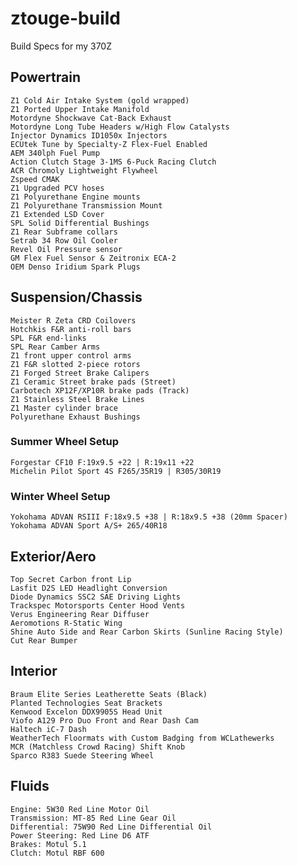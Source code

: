 # ztouge-build
Build Specs for my 370Z

## Powertrain
    Z1 Cold Air Intake System (gold wrapped)
    Z1 Ported Upper Intake Manifold
    Motordyne Shockwave Cat-Back Exhaust
    Motordyne Long Tube Headers w/High Flow Catalysts
    Injector Dynamics ID1050x Injectors
    ECUtek Tune by Specialty-Z Flex-Fuel Enabled
    AEM 340lph Fuel Pump
    Action Clutch Stage 3-1MS 6-Puck Racing Clutch
    ACR Chromoly Lightweight Flywheel
    Zspeed CMAK
    Z1 Upgraded PCV hoses
    Z1 Polyurethane Engine mounts
    Z1 Polyurethane Transmission Mount
    Z1 Extended LSD Cover
    SPL Solid Differential Bushings
    Z1 Rear Subframe collars
    Setrab 34 Row Oil Cooler
    Revel Oil Pressure sensor
    GM Flex Fuel Sensor & Zeitronix ECA-2
    OEM Denso Iridium Spark Plugs

## Suspension/Chassis
    Meister R Zeta CRD Coilovers
    Hotchkis F&R anti-roll bars
    SPL F&R end-links
    SPL Rear Camber Arms
    Z1 front upper control arms
    Z1 F&R slotted 2-piece rotors
    Z1 Forged Street Brake Calipers
    Z1 Ceramic Street brake pads (Street)
    Carbotech XP12F/XP10R brake pads (Track)
    Z1 Stainless Steel Brake Lines
    Z1 Master cylinder brace
    Polyurethane Exhaust Bushings
### Summer Wheel Setup
    Forgestar CF10 F:19x9.5 +22 | R:19x11 +22
    Michelin Pilot Sport 4S F265/35R19 | R305/30R19
### Winter Wheel Setup
    Yokohama ADVAN RSIII F:18x9.5 +38 | R:18x9.5 +38 (20mm Spacer)
    Yokohama ADVAN Sport A/S+ 265/40R18

## Exterior/Aero
    Top Secret Carbon front Lip
    Lasfit D2S LED Headlight Conversion
    Diode Dynamics SSC2 SAE Driving Lights
    Trackspec Motorsports Center Hood Vents
    Verus Engineering Rear Diffuser
    Aeromotions R-Static Wing
    Shine Auto Side and Rear Carbon Skirts (Sunline Racing Style)
    Cut Rear Bumper

## Interior
    Braum Elite Series Leatherette Seats (Black)
    Planted Technologies Seat Brackets
    Kenwood Excelon DDX9905S Head Unit
    Viofo A129 Pro Duo Front and Rear Dash Cam
    Haltech iC-7 Dash
    WeatherTech Floormats with Custom Badging from WCLathewerks
    MCR (Matchless Crowd Racing) Shift Knob
    Sparco R383 Suede Steering Wheel
    
## Fluids
    Engine: 5W30 Red Line Motor Oil
    Transmission: MT-85 Red Line Gear Oil
    Differential: 75W90 Red Line Differential Oil
    Power Steering: Red Line D6 ATF
    Brakes: Motul 5.1
    Clutch: Motul RBF 600
